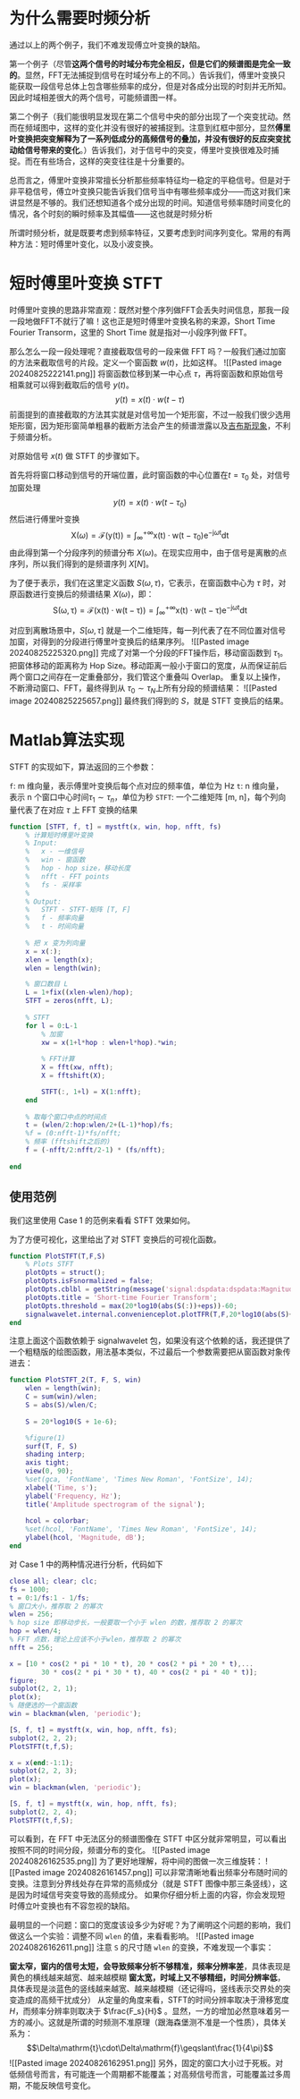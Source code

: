 # 为什么需要时频分析
通过以上的两个例子，我们不难发现傅立叶变换的缺陷。

第一个例子（尽管**这两个信号的时域分布完全相反，但是它们的频谱图是完全一致的**。显然，FFT无法捕捉到信号在时域分布上的不同。）告诉我们，傅里叶变换只能获取一段信号总体上包含哪些频率的成分，但是对各成分出现的时刻并无所知。因此时域相差很大的两个信号，可能频谱图一样。

第二个例子（我们能很明显发现在第二个信号中央的部分出现了一个突变扰动。然而在频域图中，这样的变化并没有很好的被捕捉到。注意到红框中部分，显然**傅里叶变换把突变解释为了一系列低成分的高频信号的叠加，并没有很好的反应突变扰动给信号带来的变化**。）告诉我们，对于信号中的突变，傅里叶变换很难及时捕捉。而在有些场合，这样的突变往往是十分重要的。


总而言之，傅里叶变换非常擅长分析那些频率特征均一稳定的平稳信号。但是对于非平稳信号，傅立叶变换只能告诉我们信号当中有哪些频率成分——而这对我们来讲显然是不够的。我们还想知道各个成分出现的时间。知道信号频率随时间变化的情况，各个时刻的瞬时频率及其幅值——这也就是时频分析

所谓时频分析，就是既要考虑到频率特征，又要考虑到时间序列变化。常用的有两种方法：短时傅里叶变化，以及小波变换。

# 短时傅里叶变换 STFT
时傅里叶变换的思路非常直观：既然对整个序列做FFT会丢失时间信息，那我一段一段地做FFT不就行了嘛！这也正是短时傅里叶变换名称的来源，Short Time Fourier Transorm，这里的 Short Time 就是指对一小段序列做 FFT。

那么怎么一段一段处理呢？直接截取信号的一段来做 FFT 吗？一般我们通过加窗的方法来截取信号的片段。定义一个窗函数 $w(t)$，比如这样。
![[Pasted image 20240825222141.png]]
将窗函数位移到某一中心点 $\tau$，再将窗函数和原始信号相乘就可以得到截取后的信号 $y(t)$。
$$y(t)=x(t)⋅w(t−τ)$$
前面提到的直接截取的方法其实就是对信号加一个矩形窗，不过一般我们很少选用矩形窗，因为矩形窗简单粗暴的截断方法会产生的频谱泄露以及[吉布斯现象](https://www.cnblogs.com/smallqing/p/10221784.html)，不利于频谱分析。

对原始信号 $x (t)$  做 STFT 的步骤如下。

首先将将窗口移动到信号的开端位置，此时窗函数的中心位置在$t =\tau_0$
​
 处，对信号加窗处理
 $$y(t)=x(t)⋅w(t−τ_0)$$
 然后进行傅里叶变换
 $$\mathrm{X}(\omega)=\mathcal{F}(\mathrm{y}(\mathrm{t}))=\int_{\infty}^{+\infty}\mathrm{x}(\mathrm{t})\cdot\mathrm{w}(\mathrm{t}-\tau_{0})\mathrm{e}^{-\mathrm{j}\omega\mathrm{t}}\mathrm{d}\mathrm{t}$$
由此得到第一个分段序列的频谱分布 $X(\omega)$。在现实应用中，由于信号是离散的点序列，所以我们得到的是频谱序列 $X[N]$。

为了便于表示，我们在这里定义函数 $S(\omega, \tau)$，它表示，在窗函数中心为 $\tau$ 时，对原函数进行变换后的频谱结果 $X(\omega)$，即：$$\mathrm{S(\omega,\tau)=\mathcal{F}(x(t)\cdot w(t-\tau))=\int_{\infty}^{+\infty}x(t)\cdot w(t-\tau)e^{-j\omega t}dt}$$

对应到离散场景中，$S[\omega, \tau]$ 就是一个二维矩阵，每一列代表了在不同位置对信号加窗，对得到的分段进行傅里叶变换后的结果序列。
![[Pasted image 20240825225320.png]]
完成了对第一个分段的FFT操作后，移动窗函数到 $\tau_1$​。把窗体移动的距离称为 Hop Size。移动距离一般小于窗口的宽度，从而保证前后两个窗口之间存在一定重叠部分，我们管这个重叠叫 Overlap。
重复以上操作，不断滑动窗口、FFT，最终得到从 $\tau_0 \sim \tau_N$上所有分段的频谱结果：
![[Pasted image 20240825225657.png]]
最终我们得到的 $S$，就是 STFT 变换后的结果。

# Matlab算法实现
STFT 的实现如下，算法返回的三个参数：

`f`: m 维向量，表示傅里叶变换后每个点对应的频率值，单位为 Hz
`t`: n 维向量，表示 n 个窗口中心时间$\tau_1 \sim \tau_n$ ​，单位为秒
`STFT`: 一个二维矩阵 [m, n]，每个列向量代表了在对应 $\tau$ 上 FFT 变换的结果
```matlab
function [STFT, f, t] = mystft(x, win, hop, nfft, fs)
	% 计算短时傅里叶变换
    % Input:
    %   x - 一维信号
    %   win - 窗函数
    %   hop - hop size，移动长度
    %   nfft - FFT points
    %   fs - 采样率
    %
    % Output:
    %   STFT - STFT-矩阵 [T, F]
    %   f - 频率向量
    %   t - 时间向量
    
    % 把 x 变为列向量
    x = x(:);
    xlen = length(x);
    wlen = length(win);

    % 窗口数目 L
    L = 1+fix((xlen-wlen)/hop);
    STFT = zeros(nfft, L);
    
    % STFT
    for l = 0:L-1
        % 加窗
        xw = x(1+l*hop : wlen+l*hop).*win;
        
        % FFT计算
        X = fft(xw, nfft);
        X = fftshift(X);

        STFT(:, 1+l) = X(1:nfft);
    end
    
    % 取每个窗口中点的时间点
    t = (wlen/2:hop:wlen/2+(L-1)*hop)/fs;
    %f = (0:nfft-1)*fs/nfft;
    % 频率 (fftshift之后的)
    f = (-nfft/2:nfft/2-1) * (fs/nfft);
    
end
```

## 使用范例
我们这里使用 Case 1 的范例来看看 STFT 效果如何。

为了方便可视化，这里给出了对 STFT 变换后的可视化函数。
```matlab
function PlotSTFT(T,F,S)
    % Plots STFT
    plotOpts = struct();
    plotOpts.isFsnormalized = false;
    plotOpts.cblbl = getString(message('signal:dspdata:dspdata:MagnitudedB'));
    plotOpts.title = 'Short-time Fourier Transform';
    plotOpts.threshold = max(20*log10(abs(S(:))+eps))-60;
    signalwavelet.internal.convenienceplot.plotTFR(T,F,20*log10(abs(S)+eps),plotOpts);
end
```
注意上面这个函数依赖于 signalwavelet 包，如果没有这个依赖的话，我还提供了一个粗糙版的绘图函数，用法基本类似，不过最后一个参数需要把从窗函数对象传进去：
```matlab
function PlotSTFT_2(T, F, S, win)
    wlen = length(win);
    C = sum(win)/wlen;
    S = abs(S)/wlen/C;
    
    S = 20*log10(S + 1e-6);

    %figure(1)
    surf(T, F, S)
    shading interp;
    axis tight;
    view(0, 90);
    %set(gca, 'FontName', 'Times New Roman', 'FontSize', 14);
    xlabel('Time, s');
    ylabel('Frequency, Hz');
    title('Amplitude spectrogram of the signal');
    
    hcol = colorbar;
    %set(hcol, 'FontName', 'Times New Roman', 'FontSize', 14);
    ylabel(hcol, 'Magnitude, dB');
end

```
对 Case 1 中的两种情况进行分析，代码如下
```matlab
close all; clear; clc;
fs = 1000;
t = 0:1/fs:1 - 1/fs;
% 窗口大小，推荐取 2 的幂次
wlen = 256;
% hop size 即移动步长，一般要取一个小于 wlen 的数，推荐取 2 的幂次
hop = wlen/4;
% FFT 点数，理论上应该不小于wlen，推荐取 2 的幂次
nfft = 256;

x = [10 * cos(2 * pi * 10 * t), 20 * cos(2 * pi * 20 * t),...
        30 * cos(2 * pi * 30 * t), 40 * cos(2 * pi * 40 * t)];
figure;
subplot(2, 2, 1);
plot(x);
% 随便选的一个窗函数
win = blackman(wlen, 'periodic');

[S, f, t] = mystft(x, win, hop, nfft, fs);
subplot(2, 2, 2);
PlotSTFT(t,f,S);

x = x(end:-1:1);
subplot(2, 2, 3);
plot(x);
win = blackman(wlen, 'periodic');

[S, f, t] = mystft(x, win, hop, nfft, fs);
subplot(2, 2, 4);
PlotSTFT(t,f,S);

```
可以看到，在 FFT 中无法区分的频谱图像在 STFT 中区分就非常明显，可以看出按照不同的时间分段，频谱分布的变化。
![[Pasted image 20240826162535.png]]
为了更好地理解，将中间的图做一次三维旋转：
![[Pasted image 20240826161457.png]]
可以非常清晰地看出频率分布随时间的变换。注意到分界线处存在异常的高频成分（就是 STFT 图像中那三条竖线），这是因为时域信号突变导致的高频成分。
如果你仔细分析上面的内容，你会发现短时傅立叶变换也有不容忽视的缺陷。

最明显的一个问题：窗口的宽度该设多少为好呢？为了阐明这个问题的影响，我们做这么一个实验：调整不同 `wlen` 的值，来看看影响。
![[Pasted image 20240826162611.png]]
注意 `S` 的尺寸随 `wlen` 的变换，不难发现一个事实：

**窗太窄，窗内的信号太短，会导致频率分析不够精准，频率分辨率差**，具体表现是黄色的横线越来越宽、越来越模糊
**窗太宽，时域上又不够精细，时间分辨率低**，具体表现是淡蓝色的竖线越来越宽、越来越模糊（还记得吗，竖线表示交界处的突变造成的高频干扰成分）
从定量的角度来看，STFT的时间分辨率取决于滑移宽度 $H$，而频率分辨率则取决于 $\frac{F_s}{H}$ ​ 。显然，一方的增加必然意味着另一方的减小。这就是所谓的时频测不准原理（跟海森堡测不准是一个性质），具体关系为：
$$\Delta\mathrm{t}\cdot\Delta\mathrm{f}\geqslant\frac{1}{4\pi}$$
![[Pasted image 20240826162951.png]]
另外，固定的窗口大小过于死板。对低频信号而言，有可能连一个周期都不能覆盖；对高频信号而言，可能覆盖过多周期，不能反映信号变化。